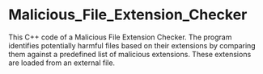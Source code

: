 # Malicious_File_Extension_Checker
This  C++ code of a Malicious File Extension Checker. The program identifies potentially harmful files based on their extensions by comparing them against a predefined list of malicious extensions. These extensions are loaded from an external file.
